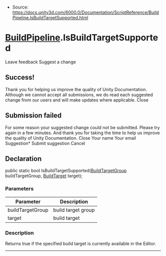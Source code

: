* Source: https://docs.unity3d.com/6000.0/Documentation/ScriptReference/BuildPipeline.IsBuildTargetSupported.html

#  [BuildPipeline](https://docs.unity3d.com/6000.0/Documentation/ScriptReference/BuildPipeline.html).IsBuildTargetSupported
Leave feedback
Suggest a change
## Success!
Thank you for helping us improve the quality of Unity Documentation. Although we cannot accept all submissions, we do read each suggested change from our users and will make updates where applicable.
Close
## Submission failed
For some reason your suggested change could not be submitted. Please <a>try again</a> in a few minutes. And thank you for taking the time to help us improve the quality of Unity Documentation.
Close
Your name Your email Suggestion* Submit suggestion
Cancel
## Declaration
public static bool IsBuildTargetSupported([BuildTargetGroup](https://docs.unity3d.com/6000.0/Documentation/ScriptReference/BuildTargetGroup.html) buildTargetGroup, [BuildTarget](https://docs.unity3d.com/6000.0/Documentation/ScriptReference/BuildTarget.html) target); 
### Parameters
Parameter | Description  
---|---  
buildTargetGroup | build target group  
target | build target  
### Description
Returns true if the specified build target is currently available in the Editor.
* * *

